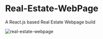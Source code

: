 # Real-Estate-WebPage

A React.js based Real Estate Webpage build

![real-estate-webpage](https://user-images.githubusercontent.com/88987801/233232321-70851b1f-8997-481b-b946-ed5564638bb4.png)
